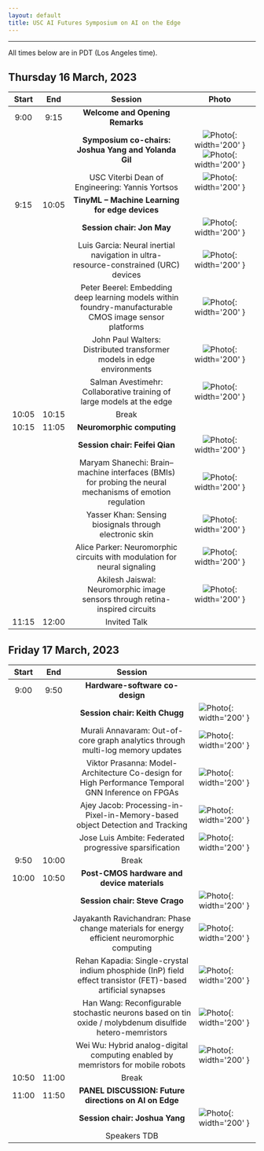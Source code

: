 ```yaml
---
layout: default
title: USC AI Futures Symposium on AI on the Edge
---
```

---

All times below are in PDT (Los Angeles time).

## Thursday 16 March, 2023

| Start |  End  |                                                  Session                                                 |                             Photo                             |
|:-----:|:-----:|:--------------------------------------------------------------------------------------------------------:|:-------------------------------------------------------------:|
|  9:00 |  9:15 | **Welcome and Opening Remarks**  
|       |       | **Symposium co-chairs: Joshua Yang and Yolanda Gil**                                                         | ![Photo](images/people/joshua-yang.jpeg){: width='200' } ![Photo](images/people/yolanda-gil.jpg){: width='200' }    |
|       |       | USC Viterbi Dean of Engineering: Yannis Yortsos                                                          | ![Photo](images/people/yannis-yortsos.jpg){: width='200' }    |
|  9:15 | 10:05 | **TinyML – Machine Learning for edge devices**                                                          |                                                               |
|        |      | **Session chair: Jon May**                                                                                   | ![Photo](images/people/jon-may.jpg){: width='200' }          |
|       |       | Luis Garcia: Neural inertial navigation in ultra-resource-constrained (URC) devices                      | ![Photo](images/people/luis-garcia.jpg){: width='200' }       |
|       |       | Peter Beerel: Embedding deep learning models within foundry-manufacturable CMOS image sensor platforms   | ![Photo](images/people/peter-beerel.jpg){: width='200' }      |
|       |       | John Paul Walters: Distributed transformer models in edge environments                                   | ![Photo](images/people/john-paul-walters.jpg){: width='200' } |
|       |       | Salman Avestimehr: Collaborative training of large models at the edge                                    | ![Photo](images/people/salman-avestimehr.jpg){: width='200' } |
| 10:05 | 10:15 | Break                                                                                                    |                                                               |
| 10:15 | 11:05 | **Neuromorphic computing**                                                                                 |                                                               |
|       |       | **Session chair: Feifei Qian**                                                                               | ![Photo](images/people/feifei-qian.jpg){: width='200' }       |
|       |       | Maryam Shanechi: Brain–machine interfaces (BMIs) for probing the neural mechanisms of emotion regulation | ![Photo](images/people/maryam-shanechi.jpg){: width='200' }   |
|       |       | Yasser Khan: Sensing biosignals through electronic skin                                                  | ![Photo](images/people/yasser-khan.jpg){: width='200' }      |
|       |       | Alice Parker: Neuromorphic circuits with modulation for neural signaling                                 | ![Photo](images/people/alice-parker.jpg){: width='200' }     |
|       |       | Akilesh Jaiswal: Neuromorphic image sensors through retina-inspired circuits                             | ![Photo](images/people/akilesh-jaiswal.jpg){: width='200' }   |
| 11:15 | 12:00 | Invited Talk           |                                                               |

## Friday 17 March, 2023

| Start |  End  |                                                    Session                                                   |                                                                    |
|:-----:|:-----:|:------------------------------------------------------------------------------------------------------------:|--------------------------------------------------------------------|
|  9:00 |  9:50 | **Hardware-software co-design**                                                                                  |                                                                    |
|       |       | **Session chair: Keith Chugg**                                                                                   | ![Photo](images/people/keith-chugg.jpg){: width='200' }          |
|       |       | Murali Annavaram: Out-of-core graph analytics through multi-log memory updates                               | ![Photo](images/people/murali-annavaram.jpg){: width='200' }       |
|       |       | Viktor Prasanna: Model-Architecture Co-design for High Performance Temporal GNN Inference on FPGAs           | ![Photo](images/people/viktor-prasanna.jpeg){: width='200' }        |
|       |       | Ajey Jacob: Processing-in-Pixel-in-Memory-based object Detection and Tracking                                | ![Photo](images/people/ajey-jacob.jpg){: width='200' }             |
|       |       | Jose Luis Ambite: Federated progressive sparsification                                                       | ![Photo](images/people/jose-luis-ambite.jpg){: width='200' }       |
|  9:50 | 10:00 | Break                                                                                                        |                                                                    |
| 10:00 | 10:50 | **Post-CMOS hardware and device materials**                                                                                                                                          |
|       |       | **Session chair: Steve Crago**                                                                                   | ![Photo](images/people/steve-crago.jpg){: width='200' }          |
|       |       | Jayakanth Ravichandran: Phase change materials for energy efficient neuromorphic computing                   | ![Photo](images/people/jayakanth-ravichandran.jpg){: width='200' } |
|       |       | Rehan Kapadia: Single-crystal indium phosphide (InP) field effect transistor (FET)-based artificial synapses | ![Photo](images/people/rehan-kapadia.jpg){: width='200' }          |
|       |       | Han Wang: Reconfigurable stochastic neurons based on tin oxide / molybdenum disulfide hetero-memristors      | ![Photo](images/people/han-wang.png){: width='200' }               |
|       |       | Wei Wu: Hybrid analog-digital computing enabled by memristors for mobile robots                              | ![Photo](images/people/wei-wu.jpg){: width='200' }                 |
| 10:50 | 11:00 | Break                                                                                                        |                                                                    |
| 11:00 | 11:50 | **PANEL DISCUSSION: Future directions on AI on Edge**                                       |                                                                    |
|       |       | **Session chair: Joshua Yang**                                                                               | ![Photo](images/people/joshua-yang.jpeg){: width='200' }          |       
|       |       | Speakers TDB                                                                                                 |                                                                    |